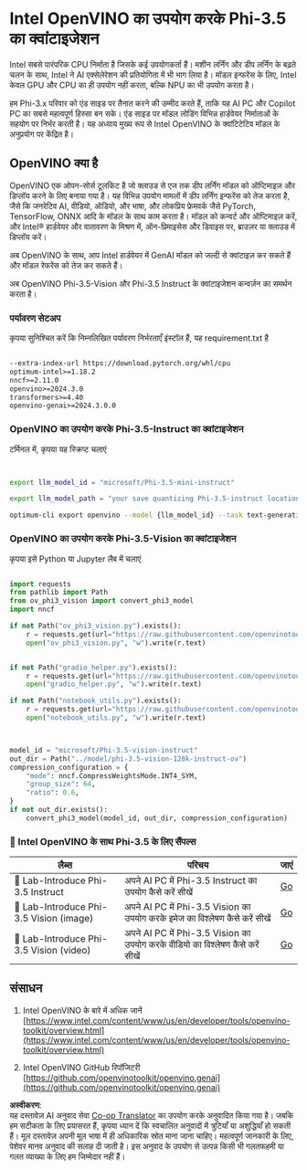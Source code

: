 <!--
CO_OP_TRANSLATOR_METADATA:
{
  "original_hash": "3139a6a82f357a9f90f1fe51c4caf65a",
  "translation_date": "2025-07-16T22:00:11+00:00",
  "source_file": "md/01.Introduction/04/UsingIntelOpenVINOQuantifyingPhi.md",
  "language_code": "hi"
}
-->
# **Intel OpenVINO का उपयोग करके Phi-3.5 का क्वांटाइजेशन**

Intel सबसे पारंपरिक CPU निर्माता है जिसके कई उपयोगकर्ता हैं। मशीन लर्निंग और डीप लर्निंग के बढ़ते चलन के साथ, Intel ने AI एक्सेलेरेशन की प्रतियोगिता में भी भाग लिया है। मॉडल इन्फरेंस के लिए, Intel केवल GPU और CPU का ही उपयोग नहीं करता, बल्कि NPU का भी उपयोग करता है।

हम Phi-3.x परिवार को एंड साइड पर तैनात करने की उम्मीद करते हैं, ताकि यह AI PC और Copilot PC का सबसे महत्वपूर्ण हिस्सा बन सके। एंड साइड पर मॉडल लोडिंग विभिन्न हार्डवेयर निर्माताओं के सहयोग पर निर्भर करती है। यह अध्याय मुख्य रूप से Intel OpenVINO के क्वांटिटेटिव मॉडल के अनुप्रयोग पर केंद्रित है।

## **OpenVINO क्या है**

OpenVINO एक ओपन-सोर्स टूलकिट है जो क्लाउड से एज तक डीप लर्निंग मॉडल को ऑप्टिमाइज़ और डिप्लॉय करने के लिए बनाया गया है। यह विभिन्न उपयोग मामलों में डीप लर्निंग इन्फरेंस को तेज करता है, जैसे कि जनरेटिव AI, वीडियो, ऑडियो, और भाषा, और लोकप्रिय फ्रेमवर्क जैसे PyTorch, TensorFlow, ONNX आदि के मॉडल के साथ काम करता है। मॉडल को कन्वर्ट और ऑप्टिमाइज़ करें, और Intel® हार्डवेयर और वातावरण के मिश्रण में, ऑन-प्रिमाइसेस और डिवाइस पर, ब्राउज़र या क्लाउड में डिप्लॉय करें।

अब OpenVINO के साथ, आप Intel हार्डवेयर में GenAI मॉडल को जल्दी से क्वांटाइज़ कर सकते हैं और मॉडल रेफरेंस को तेज कर सकते हैं।

अब OpenVINO Phi-3.5-Vision और Phi-3.5 Instruct के क्वांटाइजेशन कन्वर्ज़न का समर्थन करता है।

### **पर्यावरण सेटअप**

कृपया सुनिश्चित करें कि निम्नलिखित पर्यावरण निर्भरताएँ इंस्टॉल हैं, यह requirement.txt है

```txt

--extra-index-url https://download.pytorch.org/whl/cpu
optimum-intel>=1.18.2
nncf>=2.11.0
openvino>=2024.3.0
transformers>=4.40
openvino-genai>=2024.3.0.0

```

### **OpenVINO का उपयोग करके Phi-3.5-Instruct का क्वांटाइजेशन**

टर्मिनल में, कृपया यह स्क्रिप्ट चलाएं

```bash


export llm_model_id = "microsoft/Phi-3.5-mini-instruct"

export llm_model_path = "your save quantizing Phi-3.5-instruct location"

optimum-cli export openvino --model {llm_model_id} --task text-generation-with-past --weight-format int4 --group-size 128 --ratio 0.6  --sym  --trust-remote-code {llm_model_path}


```

### **OpenVINO का उपयोग करके Phi-3.5-Vision का क्वांटाइजेशन**

कृपया इसे Python या Jupyter लैब में चलाएं

```python

import requests
from pathlib import Path
from ov_phi3_vision import convert_phi3_model
import nncf

if not Path("ov_phi3_vision.py").exists():
    r = requests.get(url="https://raw.githubusercontent.com/openvinotoolkit/openvino_notebooks/latest/notebooks/phi-3-vision/ov_phi3_vision.py")
    open("ov_phi3_vision.py", "w").write(r.text)


if not Path("gradio_helper.py").exists():
    r = requests.get(url="https://raw.githubusercontent.com/openvinotoolkit/openvino_notebooks/latest/notebooks/phi-3-vision/gradio_helper.py")
    open("gradio_helper.py", "w").write(r.text)

if not Path("notebook_utils.py").exists():
    r = requests.get(url="https://raw.githubusercontent.com/openvinotoolkit/openvino_notebooks/latest/utils/notebook_utils.py")
    open("notebook_utils.py", "w").write(r.text)



model_id = "microsoft/Phi-3.5-vision-instruct"
out_dir = Path("../model/phi-3.5-vision-128k-instruct-ov")
compression_configuration = {
    "mode": nncf.CompressWeightsMode.INT4_SYM,
    "group_size": 64,
    "ratio": 0.6,
}
if not out_dir.exists():
    convert_phi3_model(model_id, out_dir, compression_configuration)

```

### **🤖 Intel OpenVINO के साथ Phi-3.5 के लिए सैंपल्स**

| लैब्स    | परिचय | जाएं |
| -------- | ------- |  ------- |
| 🚀 Lab-Introduce Phi-3.5 Instruct  | अपने AI PC में Phi-3.5 Instruct का उपयोग कैसे करें सीखें    |  [Go](../../../../../code/09.UpdateSamples/Aug/intel-phi35-instruct-zh.ipynb)    |
| 🚀 Lab-Introduce Phi-3.5 Vision (image) | अपने AI PC में Phi-3.5 Vision का उपयोग करके इमेज का विश्लेषण कैसे करें सीखें      |  [Go](../../../../../code/09.UpdateSamples/Aug/intel-phi35-vision-img.ipynb)    |
| 🚀 Lab-Introduce Phi-3.5 Vision (video)   | अपने AI PC में Phi-3.5 Vision का उपयोग करके वीडियो का विश्लेषण कैसे करें सीखें    |  [Go](../../../../../code/09.UpdateSamples/Aug/intel-phi35-vision-video.ipynb)    |

## **संसाधन**

1. Intel OpenVINO के बारे में अधिक जानें [https://www.intel.com/content/www/us/en/developer/tools/openvino-toolkit/overview.html](https://www.intel.com/content/www/us/en/developer/tools/openvino-toolkit/overview.html)

2. Intel OpenVINO GitHub रिपॉजिटरी [https://github.com/openvinotoolkit/openvino.genai](https://github.com/openvinotoolkit/openvino.genai)

**अस्वीकरण**:  
यह दस्तावेज़ AI अनुवाद सेवा [Co-op Translator](https://github.com/Azure/co-op-translator) का उपयोग करके अनुवादित किया गया है। जबकि हम सटीकता के लिए प्रयासरत हैं, कृपया ध्यान दें कि स्वचालित अनुवादों में त्रुटियाँ या अशुद्धियाँ हो सकती हैं। मूल दस्तावेज़ अपनी मूल भाषा में ही अधिकारिक स्रोत माना जाना चाहिए। महत्वपूर्ण जानकारी के लिए, पेशेवर मानव अनुवाद की सलाह दी जाती है। इस अनुवाद के उपयोग से उत्पन्न किसी भी गलतफहमी या गलत व्याख्या के लिए हम जिम्मेदार नहीं हैं।